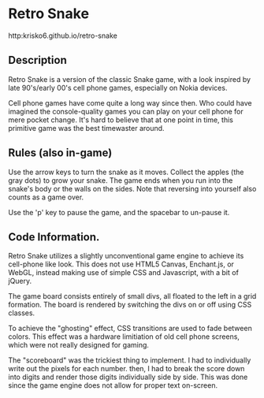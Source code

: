 # Retro Snake

http:krisko6.github.io/retro-snake

## Description

Retro Snake is a version of the classic Snake game, with a look inspired
by late 90's/early 00's cell phone games, especially on Nokia devices.

Cell phone games have come quite a long way since then. Who could have imagined
the console-quality games you can play on your cell phone for mere pocket change.
It's hard to believe that at one point in time, this primitive game was the best
timewaster around.

## Rules (also in-game)

Use the arrow keys to turn the snake as it moves. Collect the apples
(the gray dots) to grow your snake. The game ends when you run into the snake's
body or the walls on the sides. Note that reversing into yourself also counts
as a game over.

Use the 'p' key to pause the game, and the spacebar to un-pause it.

## Code Information.

Retro Snake utilizes a slightly unconventional game engine to achieve its
cell-phone like look. This does not use HTML5 Canvas, Enchant.js, or WebGL,
instead making use of simple CSS and Javascript, with a bit of jQuery.

The game board consists entirely of small divs, all floated to the left in a
grid formation. The board is rendered by switching the divs on or off using CSS
classes.

To achieve the "ghosting" effect, CSS transitions are used to fade between
colors. This effect was a hardware limitiation of old cell phone screens,
which were not really designed for gaming.

The "scoreboard" was the trickiest thing to implement. I had to individually
write out the pixels for each number. then, I had to break the score down into
digits and render those digits individually side by side. This was done since
the game engine does not allow for proper text on-screen.
